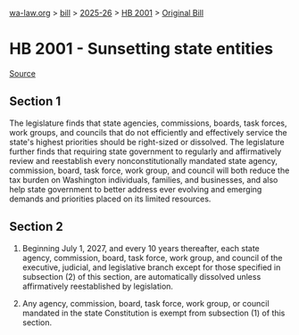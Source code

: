 [wa-law.org](/) > [bill](/bill/) > [2025-26](/bill/2025-26/) > [HB 2001](/bill/2025-26/hb/2001/) > [Original Bill](/bill/2025-26/hb/2001/1/)

# HB 2001 - Sunsetting state entities

[Source](http://lawfilesext.leg.wa.gov/biennium/2025-26/Pdf/Bills/House%20Bills/2001.pdf)

## Section 1
The legislature finds that state agencies, commissions, boards, task forces, work groups, and councils that do not efficiently and effectively service the state's highest priorities should be right-sized or dissolved. The legislature further finds that requiring state government to regularly and affirmatively review and reestablish every nonconstitutionally mandated state agency, commission, board, task force, work group, and council will both reduce the tax burden on Washington individuals, families, and businesses, and also help state government to better address ever evolving and emerging demands and priorities placed on its limited resources.

## Section 2
1. Beginning July 1, 2027, and every 10 years thereafter, each state agency, commission, board, task force, work group, and council of the executive, judicial, and legislative branch except for those specified in subsection (2) of this section, are automatically dissolved unless affirmatively reestablished by legislation.

2. Any agency, commission, board, task force, work group, or council mandated in the state Constitution is exempt from subsection (1) of this section.
